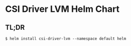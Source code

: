 # CSI Driver LVM Helm Chart

## TL;DR

```
$ helm install csi-driver-lvm --namespace default helm
```
